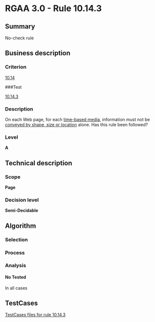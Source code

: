 # RGAA 3.0 -  Rule 10.14.3

## Summary

No-check rule

## Business description

### Criterion

[10.14](http://disic.github.io/rgaa_referentiel_en/RGAA3.0_Criteria_English_version_v1.html#crit-10-14)

###Test

[10.14.3](http://disic.github.io/rgaa_referentiel_en/RGAA3.0_Criteria_English_version_v1.html#test-10-14-3)

### Description
On each Web page, for
    each <a href="http://disic.github.io/rgaa_referentiel_en/RGAA3.0_Glossary_English_version_v1.html#mMediaTemp">time-based
  media</a>, information must not be <a href="http://disic.github.io/rgaa_referentiel_en/RGAA3.0_Glossary_English_version_v1.html#mInfoShape">conveyed by shape, size or location</a> alone. Has this rule been followed? 


### Level

**A**

## Technical description

### Scope

**Page**

### Decision level

**Semi-Decidable**

## Algorithm

### Selection

### Process

### Analysis

#### No Tested 

In all cases



##  TestCases 

[TestCases files for rule 10.14.3](https://github.com/Asqatasun/Asqatasun/tree/master/rules/rules-rgaa3.0/src/test/resources/testcases/rgaa30/Rgaa30Rule101403/) 


